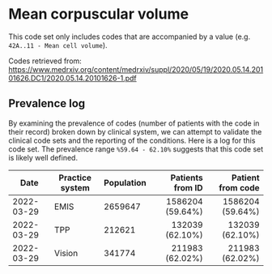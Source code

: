 # Mean corpuscular volume

This code set only includes codes that are accompanied by a value (e.g. `42A..11 - Mean cell volume`).

Codes retrieved from: https://www.medrxiv.org/content/medrxiv/suppl/2020/05/19/2020.05.14.20101626.DC1/2020.05.14.20101626-1.pdf

## Prevalence log

By examining the prevalence of codes (number of patients with the code in their record) broken down by clinical system, we can attempt to validate the clinical code sets and the reporting of the conditions. Here is a log for this code set. The prevalence range `%59.64 - 62.10%` suggests that this code set is likely well defined.

| Date       | Practice system | Population | Patients from ID | Patient from code |
| ---------- | --------------- | ---------- | ---------------: | ----------------: |
| 2022-03-29 | EMIS            | 2659647    | 1586204 (59.64%) |  1586204 (59.64%) |
| 2022-03-29 | TPP             | 212621     |  132039 (62.10%) |   132039 (62.10%) |
| 2022-03-29 | Vision          | 341774     |  211983 (62.02%) |   211983 (62.02%) |
